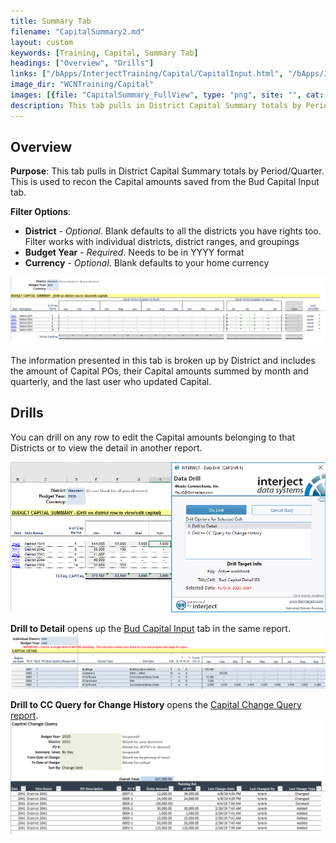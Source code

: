 ```yaml
---
title: Summary Tab
filename: "CapitalSummary2.md"
layout: custom
keywords: [Training, Capital, Summary Tab]
headings: ["Overview", "Drills"]
links: ["/bApps/InterjectTraining/Capital/CapitalInput.html", "/bApps/InterjectTraining/Capital/CCQuery.html"]
image_dir: "WCNTraining/Capital"
images: [{file: "CapitalSummary_FullView", type: "png", site: "", cat: "", sub: "", report: "", ribbon: "", config: ""}, {file: "CapitalSummary_DrillWindow", type: "png", site: "", cat: "", sub: "", report: "", ribbon: "", config: ""}, {file: "CapitalSummary_DetailDrill", type: "png", site: "", cat: "", sub: "", report: "", ribbon: "", config: ""}, {file: "CapitalSummary_CapitalChangeDrill", type: "png", site: "", cat: "", sub: "", report: "", ribbon: "", config: ""}]
description: This tab pulls in District Capital Summary totals by Period/Quarter. This is used to recon the Capital amounts saved from the Bud Capital Input tab.
---
```


## Overview

**Purpose**:  This tab pulls in District Capital Summary totals by Period/Quarter. This is used to recon the Capital amounts saved from the Bud Capital Input tab.

**Filter Options**:

* **District** - *Optional*. Blank defaults to all the districts you have rights too. Filter works with individual districts, district ranges, and groupings
* **Budget Year** - *Required*. Needs to be in YYYY format
* **Currency** - *Optional*. Blank defaults to your home currency

[![](/images/WCNTraining/Capital/CapitalSummary_FullView.png)](/images/WCNTraining/Capital/CapitalSummary_FullView.png)

The information presented in this tab is broken up by District and includes the amount of Capital POs, their Capital amounts summed by month and quarterly, and the last user who updated Capital.

## Drills

You can drill on any row to edit the Capital amounts belonging to that Districts or to view the detail in another report.

[![](/images/WCNTraining/Capital/CapitalSummary_DrillWindow.png)](/images/WCNTraining/Capital/CapitalSummary_DrillWindow.png)

**Drill to Detail** opens up the [Bud Capital Input](/bApps/InterjectTraining/Capital/CapitalInput.html) tab in the same report.
[![](/images/WCNTraining/Capital/CapitalSummary_DetailDrill.png)](/images/WCNTraining/Capital/CapitalSummary_DetailDrill.png)

**Drill to CC Query for Change History** opens the [Capital Change Query report](/bApps/InterjectTraining/Capital/CCQuery.html).
[![](/images/WCNTraining/Capital/CapitalSummary_CapitalChangeDrill.png)](/images/WCNTraining/Capital/CapitalSummary_CapitalChangeDrill.png)

